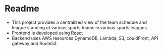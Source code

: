 
# Readme
- This project provides a centralized view of the team schedule and league standing of various sports teams in various sports leagues
- Frontend is developed using React
- Backend uses AWS resources DynamoDB, Lambda, S3, couldFront, API gateway and Route53
